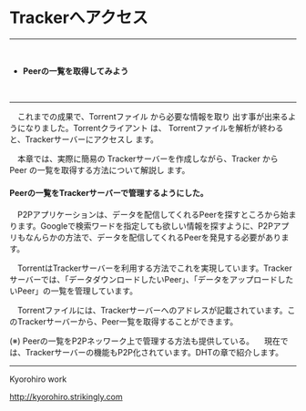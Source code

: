 # Trackerへアクセス
<hr>
<br>

* **Peerの一覧を取得してみよう**

<br>

<hr>

　これまでの成果で、Torrentファイル から必要な情報を取り
出す事が出来るようになりました。Torrentクライアント は、
Torrentファイルを解析が終わると、Trackerサーバーにアクセスし
ます。

　本章では、実際に簡易の Trackerサーバーを作成しながら、Tracker から Peer の一覧を取得する方法について解説し
ます。


#### Peerの一覧をTrackerサーバーで管理するようにした。

 　P2Pアプリケーションは、データを配信してくれるPeerを探すところから始まります。Googleで検索ワードを指定しても欲しい情報を探すように、P2Pアプリもなんらかの方法で、データを配信してくれるPeerを発見する必要があります。

　TorrentはTrackerサーバーを利用する方法でこれを実現しています。Trackerサーバーでは、「データダウンロードしたいPeer」、「データをアップロードしたいPeer」の一覧を管理しています。

　Torrentファイルには、Trackerサーバーへのアドレスが記載されています。このTrackerサーバーから、Peer一覧を取得することができます。




(※) Peerの一覧をP2Pネッワーク上で管理する方法も提供している。
　現在では、Trackerサーバーの機能もP2P化されています。DHTの章で紹介します。



-------
Kyorohiro work

http://kyorohiro.strikingly.com
